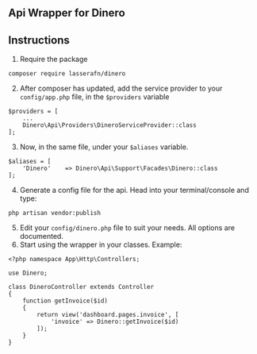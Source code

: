 ## Api Wrapper for Dinero

## Instructions

1) Require the package
````
composer require lasserafn/dinero
````
2) After composer has updated, add the service provider to your ````config/app.php```` file, in the ````$providers```` variable
````
$providers = [
	...
	Dinero\Api\Providers\DineroServiceProvider::class
];
````
3) Now, in the same file, under your `````$aliases````` variable.
`````
$aliases = [
	'Dinero'	=> Dinero\Api\Support\Facades\Dinero::class
];
`````
4) Generate a config file for the api. Head into your terminal/console and type:
````
php artisan vendor:publish
````
5) Edit your ````config/dinero.php```` file to suit your needs. All options are documented.
6) Start using the wrapper in your classes. Example:
````
<?php namespace App\Http\Controllers;

use Dinero;

class DineroController extends Controller
{
	function getInvoice($id)
	{
		return view('dashboard.pages.invoice', [
			'invoice' => Dinero::getInvoice($id)
		]);
	}
}
````
